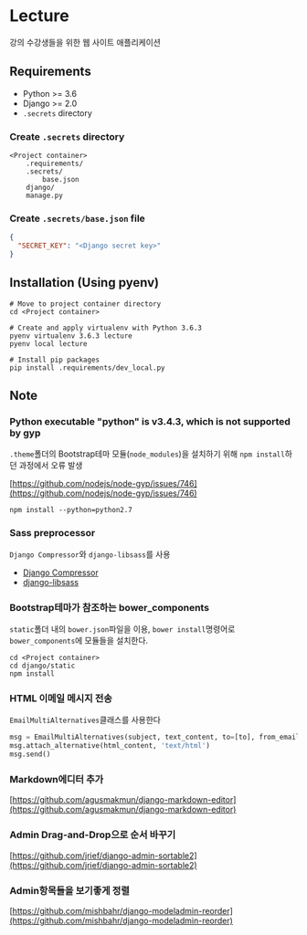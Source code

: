 # Lecture

강의 수강생들을 위한 웹 사이트 애플리케이션

## Requirements

- Python >= 3.6
- Django >= 2.0
- `.secrets` directory

### Create `.secrets` directory

```
<Project container>
	.requirements/
	.secrets/
		base.json
	django/
	manage.py
```

### Create `.secrets/base.json` file

```json
{
  "SECRET_KEY": "<Django secret key>"
}
```

## Installation (Using pyenv)

```
# Move to project container directory
cd <Project container>

# Create and apply virtualenv with Python 3.6.3
pyenv virtualenv 3.6.3 lecture
pyenv local lecture

# Install pip packages
pip install .requirements/dev_local.py
```


## Note

### Python executable "python" is v3.4.3, which is not supported by gyp

`.theme`폴더의 Bootstrap테마 모듈(`node_modules`)을 설치하기 위해 `npm install`하던 과정에서 오류 발생

[https://github.com/nodejs/node-gyp/issues/746](https://github.com/nodejs/node-gyp/issues/746)

```
npm install --python=python2.7
```

### Sass preprocessor

`Django Compressor`와 `django-libsass`를 사용

- [Django Compressor](https://django-compressor.readthedocs.io/en/latest/)
- [django-libsass](https://github.com/torchbox/django-libsass)

### Bootstrap테마가 참조하는 bower_components

`static`폴더 내의 `bower.json`파일을 이용, `bower install`명령어로 `bower_components`에 모듈들을 설치한다.

```
cd <Project container>
cd django/static
npm install
```

### HTML 이메일 메시지 전송

`EmailMultiAlternatives`클래스를 사용한다

```python
msg = EmailMultiAlternatives(subject, text_content, to=[to], from_email=from_email)
msg.attach_alternative(html_content, 'text/html')
msg.send()
```

### Markdown에디터 추가

[https://github.com/agusmakmun/django-markdown-editor](https://github.com/agusmakmun/django-markdown-editor)


### Admin Drag-and-Drop으로 순서 바꾸기

[https://github.com/jrief/django-admin-sortable2](https://github.com/jrief/django-admin-sortable2)


### Admin항목들을 보기좋게 정렬

[https://github.com/mishbahr/django-modeladmin-reorder](https://github.com/mishbahr/django-modeladmin-reorder)

